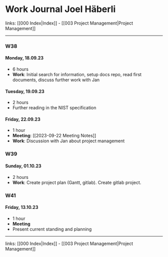 # Work Journal Joel Häberli

links: [[000 Index|Index]] - [[003 Project Management|Project Management]]

---

### W38 
#### Monday, 18.09.23

- 6 hours
- **Work**: Initial search for information, setup docs repo, read first documents, discuss further work with Jan

#### Tuesday, 19.09.23

- 2 hours
- Further reading in the NIST specification

#### Friday, 22.09.23

- 1 hour
- **Meeting**: [[2023-09-22 Meeting Notes]]
- **Work**: Discussion with Jan about project management

### W39
#### Sunday, 01.10.23

- 2 hours
- **Work**: Create project plan (Gantt, gitlab). Create gitlab project. 

### W41
#### Friday, 13.10.23

- 1 hour
- **Meeting**
- Present current standing and planning

---
links: [[000 Index|Index]] - [[003 Project Management|Project Management]]